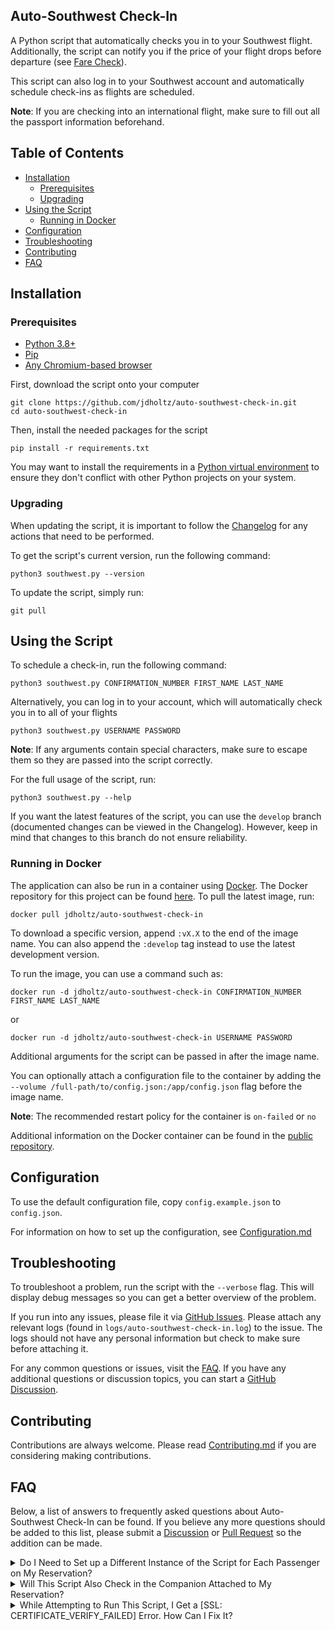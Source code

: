 ## Auto-Southwest Check-In
A Python script that automatically checks you in to your Southwest flight. Additionally,
the script can notify you if the price of your flight drops before departure
(see [Fare Check](CONFIGURATION.md#fare-check)).

This script can also log in to your Southwest account and automatically schedule check-ins as
flights are scheduled.

**Note**: If you are checking into an international flight, make sure to fill out all the passport
information beforehand.

## Table of Contents
- [Installation](#installation)
    * [Prerequisites](#prerequisites)
    * [Upgrading](#upgrading)
- [Using the Script](#using-the-script)
    * [Running in Docker](#running-in-docker)
- [Configuration](#configuration)
- [Troubleshooting](#troubleshooting)
- [Contributing](#contributing)
- [FAQ](#faq)

## Installation

### Prerequisites
- [Python 3.8+][0]
- [Pip][1]
- [Any Chromium-based browser][2]

First, download the script onto your computer
```shell
git clone https://github.com/jdholtz/auto-southwest-check-in.git
cd auto-southwest-check-in
```
Then, install the needed packages for the script
```shell
pip install -r requirements.txt
```
You may want to install the requirements in a [Python virtual environment][3] to ensure they don't conflict
with other Python projects on your system.

### Upgrading
When updating the script, it is important to follow the [Changelog](CHANGELOG.md) for any actions
that need to be performed.

To get the script's current version, run the following command:
```shell
python3 southwest.py --version
```

To update the script, simply run:
```shell
git pull
```

## Using the Script
To schedule a check-in, run the following command:
```shell
python3 southwest.py CONFIRMATION_NUMBER FIRST_NAME LAST_NAME
```
Alternatively, you can log in to your account, which will automatically check you in to all of your flights
```shell
python3 southwest.py USERNAME PASSWORD
```
**Note**: If any arguments contain special characters, make sure to escape them so they are passed into
the script correctly.

For the full usage of the script, run:
```shell
python3 southwest.py --help
```

If you want the latest features of the script, you can use the `develop` branch (documented changes
can be viewed in the Changelog). However, keep in mind that changes to this branch do not ensure reliability.

### Running in Docker
The application can also be run in a container using [Docker][4]. The Docker repository for this project
can be found [here][5]. To pull the latest image, run:
```shell
docker pull jdholtz/auto-southwest-check-in
```
To download a specific version, append `:vX.X` to the end of the image name. You can also append the
`:develop` tag instead to use the latest development version.

To run the image, you can use a command such as:
```shell
docker run -d jdholtz/auto-southwest-check-in CONFIRMATION_NUMBER FIRST_NAME LAST_NAME
```
or
```shell
docker run -d jdholtz/auto-southwest-check-in USERNAME PASSWORD
```
Additional arguments for the script can be passed in after the image name.

You can optionally attach a configuration file to the container by adding the
`--volume /full-path/to/config.json:/app/config.json` flag before the image name.

**Note**: The recommended restart policy for the container is `on-failed` or `no`

Additional information on the Docker container can be found in the [public repository][5].

## Configuration
To use the default configuration file, copy `config.example.json` to `config.json`.

For information on how to set up the configuration, see [Configuration.md](CONFIGURATION.md)

## Troubleshooting
To troubleshoot a problem, run the script with the `--verbose` flag. This will display debug messages so you can
get a better overview of the problem.

If you run into any issues, please file it via [GitHub Issues][6]. Please attach any relevant logs (found in
`logs/auto-southwest-check-in.log`) to the issue. The logs should not have any personal information but check to make
sure before attaching it.

For any common questions or issues, visit the [FAQ](#faq). If you have any additional questions or discussion topics,
you can start a [GitHub Discussion][7].

## Contributing
Contributions are always welcome. Please read [Contributing.md](CONTRIBUTING.md) if you are considering making contributions.

## FAQ
Below, a list of answers to frequently asked questions about Auto-Southwest Check-In can be found. If you believe any more
questions should be added to this list, please submit a [Discussion][7] or [Pull Request][8] so the addition can be made.

<details>
<summary>Do I Need to Set up a Different Instance of the Script for Each Passenger on My Reservation?</summary>

This script will check the entire party in under the same reservation, so there is no need to create more than one instance
of the script per reservation.

However, this is not the case if you have a companion attached to your reservation. See the next question for information on
checking in a companion.
</details>

<details>
<summary>Will This Script Also Check in the Companion Attached to My Reservation?</summary>

Unfortunately, this is not possible due to how Southwest's companion system works. To ensure your companion is also checked in,
you can set up their reservation or account separately in the configuration file.
</details>

<details>
<summary>While Attempting to Run This Script, I Get a [SSL: CERTIFICATE_VERIFY_FAILED] Error. How Can I Fix It?</summary>

If you are on MacOS, this error most likely occurred because your Python installation does not have any root certificates. To
install these certificates, follow the directions found at [this Stack Overflow question][9].

Credit to [@greennayr](https://github.com/greennayr) for the answer to this question.
</details>


[0]: https://www.python.org/downloads/
[1]: https://pip.pypa.io/en/stable/installation/
[2]: https://en.wikipedia.org/wiki/Chromium_(web_browser)#Active
[3]: https://virtualenv.pypa.io/en/stable/
[4]: https://www.docker.com/
[5]: https://hub.docker.com/repository/docker/jdholtz/auto-southwest-check-in
[6]: https://github.com/jdholtz/auto-southwest-check-in/issues/new/choose
[7]: https://github.com/jdholtz/auto-southwest-check-in/discussions/new/choose
[8]: https://github.com/jdholtz/auto-southwest-check-in/pulls
[9]: https://stackoverflow.com/questions/42098126/mac-osx-python-ssl-sslerror-ssl-certificate-verify-failed-certificate-verify

